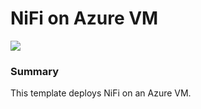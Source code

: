 # NiFi on Azure VM

<a href="https://portal.azure.com/#create/Microsoft.Template/uri/https://github.com/hau-mal/BigData/blob/master/nifi/azuredeploy.json" target="_blank">
    <img src="http://azuredeploy.net/deploybutton.png"/>
</a>

### Summary
This template deploys NiFi on an Azure VM.
